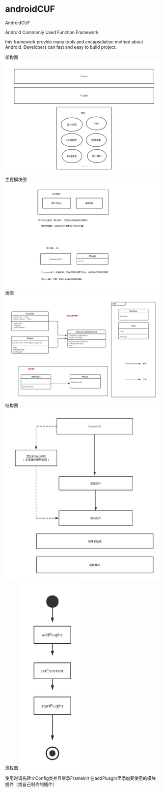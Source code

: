 # androidCUF
AndroidCUF

Android Commonly Used Function Framework

this framework provide many tools and encapsulation method about Android.
Developers can fast and easy to build project.


  架构图
 ![image](https://github.com/paipianwang/androidCUF/blob/master/image/frame.png)
 主要模块图
 ![image](https://github.com/paipianwang/androidCUF/blob/master/image/modular.png)
 类图
 ![image](https://github.com/paipianwang/androidCUF/blob/master/image/classdiagram.png)
 结构图
 ![image](https://github.com/paipianwang/androidCUF/blob/master/image/build.png)
 流程图
 ![image](https://github.com/paipianwang/androidCUF/blob/master/image/init.png)
 
 使用时请先建立Config类并且继承FrameInit
 在addPlusgin里添加要使用的模块插件（或自己制作的插件）
 
 

